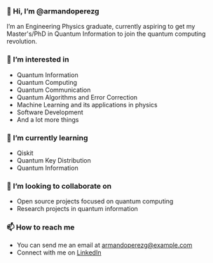 ### 👋 Hi, I’m @armandoperezg

I’m an Engineering Physics graduate, currently aspiring to get my Master's/PhD in Quantum Information to join the quantum computing revolution.

### 👀 I’m interested in
- Quantum Information
- Quantum Computing
- Quantum Communication
- Quantum Algorithms and Error Correction
- Machine Learning and its applications in physics
- Software Development
- And a lot more things

### 🌱 I’m currently learning
- Qiskit
- Quantum Key Distribution
- Quantum Information

### 💞️ I’m looking to collaborate on
- Open source projects focused on quantum computing
- Research projects in quantum information

### 📫 How to reach me
- You can send me an email at armandoperezg@example.com
- Connect with me on [LinkedIn](https://www.linkedin.com/in/armandoperezg)


<!---
armandoperezg/armandoperezg is a ✨ special ✨ repository because its `README.md` (this file) appears on your GitHub profile.
You can click the Preview link to take a look at your changes.
--->
